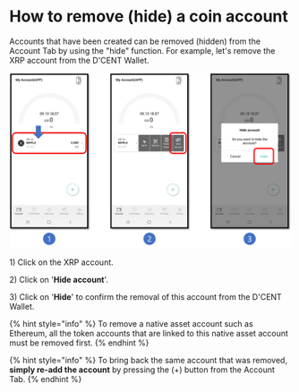 # How to remove (hide) a coin account

Accounts that have been created can be removed (hidden) from the Account Tab by using the "hide" function. For example, let's remove the XRP account from the D'CENT Wallet.

![](<../../.gitbook/assets/hide account.png>)

1\) Click on the XRP account.

2\) Click on '**Hide account**'.

3\) Click on '**Hide**' to confirm the removal of this account from the D'CENT Wallet.

{% hint style="info" %}
To remove a native asset account such as Ethereum, all the token accounts that are linked to this native asset account must be removed first.
{% endhint %}

{% hint style="info" %}
To bring back the same account that was removed, **simply re-add the account** by pressing the (+) button from the Account Tab.
{% endhint %}
